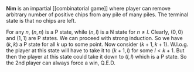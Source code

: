 **Nim** is an impartial [[combinatorial game]] where player can remove arbitrary number of positive chips from any pile of many piles. The terminal state is that no chips are left.

For any $n$, $(n, n)$ is a P state, while $(n, l)$ is a N state for $n \neq l$. Clearly, $(0,0)$ and $(1, 1)$ are P states. We can proceed with strong induction. So we have $(k, k)$ a P state for all $k$ up to some point. Now consider $(k+1, k+1)$. W.l.o.g. the player at this state will have to take it to $(k+1, l)$ for some $l < k+1$. But then the player at this state could take it down to $(l, l)$ which is a P state. So the 2nd player can always force a win, Q.E.D.

